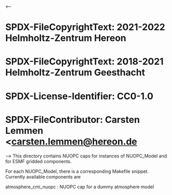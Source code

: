 <--
# SPDX-FileCopyrightText: 2021-2022 Helmholtz-Zentrum Hereon
# SPDX-FileCopyrightText: 2018-2021 Helmholtz-Zentrum Geesthacht
# SPDX-License-Identifier: CC0-1.0
# SPDX-FileContributor: Carsten Lemmen <carsten.lemmen@hereon.de
-->
This directory contains NUOPC caps for instances of NUOPC_Model and for
ESMF gridded components.

For each NUOPC_Model, there is a corresponding Makefile snippet. Currently
available components are

atmosphere_cmi_nuopc
: NUOPC cap for a dummy atmosphere model
